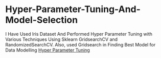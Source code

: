 # Hyper-Parameter-Tuning-And-Model-Selection
I Have Used Iris Dataset And Performed Hyper Parameter Tuning with Various Techniques Using Sklearn GridsearchCV and RandomizedSearchCV.
Also, used Gridsearch in Finding Best Model for Data Modelling
[Hyper Parameter Tuning](https://colab.research.google.com/drive/1LYzHUfOHxdEgsHBH0h8QRY6DVAQTpJKK?authuser=0#scrollTo=VUphey67TWTy)
